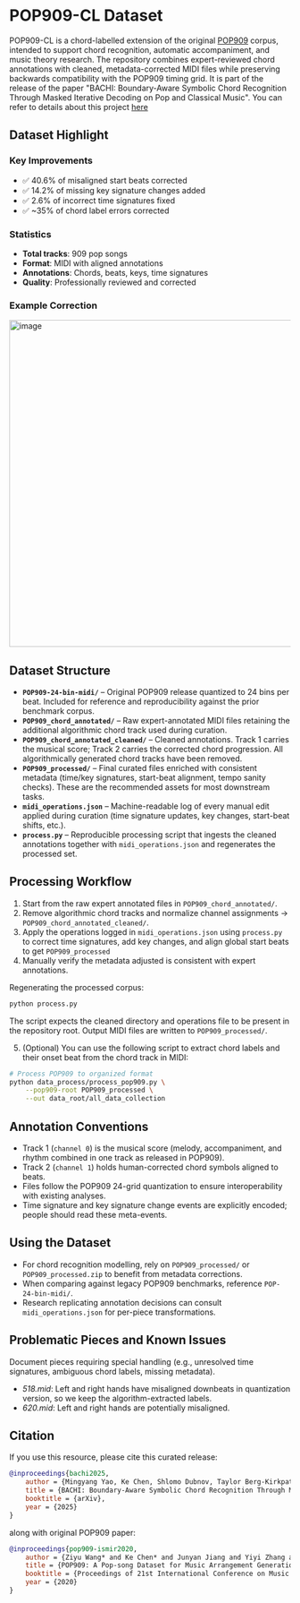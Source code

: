 # POP909-CL Dataset

POP909-CL is a chord-labelled extension of the original [POP909](https://github.com/music-x-lab/POP909-Dataset) corpus, intended to support chord recognition, automatic accompaniment, and music theory research. The repository combines expert-reviewed chord annotations with cleaned, metadata-corrected MIDI files while preserving backwards compatibility with the POP909 timing grid. It is part of the release of the paper "BACHI: Boundary-Aware Symbolic Chord Recognition Through Masked Iterative Decoding on Pop and Classical Music". You can refer to details about this project [here](https://github.com/AndyWeasley2004/BACHI)

## Dataset Highlight

### Key Improvements
- ✅ 40.6% of misaligned start beats corrected
- ✅ 14.2% of missing key signature changes added
- ✅ 2.6% of incorrect time signatures fixed
- ✅ ~35% of chord label errors corrected

### Statistics
- **Total tracks**: 909 pop songs
- **Format**: MIDI with aligned annotations
- **Annotations**: Chords, beats, keys, time signatures
- **Quality**: Professionally reviewed and corrected

### Example Correction

<img width="1549" height="584" alt="image" src="https://github.com/user-attachments/assets/a58dbbdc-e148-4090-bf8e-954e26c5be4f" />


## Dataset Structure

- **`POP909-24-bin-midi/`** – Original POP909 release quantized to 24 bins per beat. Included for reference and reproducibility against the prior benchmark corpus.
- **`POP909_chord_annotated/`** – Raw expert-annotated MIDI files retaining the additional algorithmic chord track used during curation.
- **`POP909_chord_annotated_cleaned/`** – Cleaned annotations. Track 1 carries the musical score; Track 2 carries the corrected chord progression. All algorithmically generated chord tracks have been removed.
- **`POP909_processed/`** – Final curated files enriched with consistent metadata (time/key signatures, start-beat alignment, tempo sanity checks). These are the recommended assets for most downstream tasks.
- **`midi_operations.json`** – Machine-readable log of every manual edit applied during curation (time signature updates, key changes, start-beat shifts, etc.).
- **`process.py`** – Reproducible processing script that ingests the cleaned annotations together with `midi_operations.json` and regenerates the processed set.

## Processing Workflow

1. Start from the raw expert annotated files in `POP909_chord_annotated/`.
2. Remove algorithmic chord tracks and normalize channel assignments → `POP909_chord_annotated_cleaned/`.
3. Apply the operations logged in `midi_operations.json` using `process.py` to correct time signatures, add key changes, and align global start beats to get `POP909_processed`
4. Manually verify the metadata adjusted is consistent with expert annotations.

Regenerating the processed corpus:

```bash
python process.py
```

The script expects the cleaned directory and operations file to be present in the repository root. Output MIDI files are written to `POP909_processed/`.

5. (Optional) You can use the following script to extract chord labels and their onset beat from the chord track in MIDI:

```bash
# Process POP909 to organized format
python data_process/process_pop909.py \
    --pop909-root POP909_processed \
    --out data_root/all_data_collection
```

## Annotation Conventions

- Track 1 (`channel 0`) is the musical score (melody, accompaniment, and rhythm combined in one track as released in POP909).
- Track 2 (`channel 1`) holds human-corrected chord symbols aligned to beats.
- Files follow the POP909 24-grid quantization to ensure interoperability with existing analyses.
- Time signature and key signature change events are explicitly encoded; people should read these meta-events.

## Using the Dataset

- For chord recognition modelling, rely on `POP909_processed/` or `POP909_processed.zip` to benefit from metadata corrections.
- When comparing against legacy POP909 benchmarks, reference `POP-24-bin-midi/`.
- Research replicating annotation decisions can consult `midi_operations.json` for per-piece transformations.

## Problematic Pieces and Known Issues

Document pieces requiring special handling (e.g., unresolved time signatures, ambiguous chord labels, missing metadata).

- *518.mid*: Left and right hands have misaligned downbeats in quantization version, so we keep the algorithm-extracted labels.
- *620.mid*: Left and right hands are potentially misaligned.

## Citation

If you use this resource, please cite this curated release:

```BibTeX
@inproceedings{bachi2025,
    author = {Mingyang Yao, Ke Chen, Shlomo Dubnov, Taylor Berg-Kirkpatrick},
    title = {BACHI: Boundary-Aware Symbolic Chord Recognition Through Masked Iterative Decoding on Pop and Classical Music},
    booktitle = {arXiv},
    year = {2025}
}

```
along with original POP909 paper:

```BibTeX
@inproceedings{pop909-ismir2020,
    author = {Ziyu Wang* and Ke Chen* and Junyan Jiang and Yiyi Zhang and Maoran Xu and Shuqi Dai and Guxian Bin and Gus Xia},
    title = {POP909: A Pop-song Dataset for Music Arrangement Generation},
    booktitle = {Proceedings of 21st International Conference on Music Information Retrieval, {ISMIR}},
    year = {2020}
}
```
